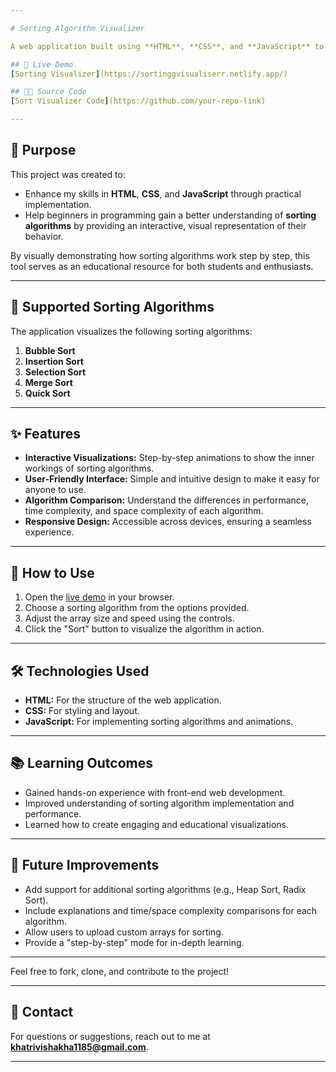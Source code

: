 ```yaml
---

# Sorting Algorithm Visualizer  

A web application built using **HTML**, **CSS**, and **JavaScript** to visualize classic sorting algorithms, making them easier to understand and analyze.  

## 🔗 Live Demo  
[Sorting Visualizer](https://sortinggvisualiserr.netlify.app/)  

## 🧑‍💻 Source Code  
[Sort Visualizer Code](https://github.com/your-repo-link)  

---
```


## 🎯 Purpose  

This project was created to:  
- Enhance my skills in **HTML**, **CSS**, and **JavaScript** through practical implementation.  
- Help beginners in programming gain a better understanding of **sorting algorithms** by providing an interactive, visual representation of their behavior.  

By visually demonstrating how sorting algorithms work step by step, this tool serves as an educational resource for both students and enthusiasts.

---

## 📌 Supported Sorting Algorithms  

The application visualizes the following sorting algorithms:  

1. **Bubble Sort**  
2. **Insertion Sort**  
3. **Selection Sort**  
4. **Merge Sort**  
5. **Quick Sort**  

---

## ✨ Features  

- **Interactive Visualizations:** Step-by-step animations to show the inner workings of sorting algorithms.  
- **User-Friendly Interface:** Simple and intuitive design to make it easy for anyone to use.  
- **Algorithm Comparison:** Understand the differences in performance, time complexity, and space complexity of each algorithm.  
- **Responsive Design:** Accessible across devices, ensuring a seamless experience.  

---

## 🚀 How to Use  

1. Open the [live demo](https://sortinggvisualiserr.netlify.app/) in your browser.  
2. Choose a sorting algorithm from the options provided.  
3. Adjust the array size and speed using the controls.  
4. Click the "Sort" button to visualize the algorithm in action.  

---

## 🛠️ Technologies Used  

- **HTML:** For the structure of the web application.  
- **CSS:** For styling and layout.  
- **JavaScript:** For implementing sorting algorithms and animations.  

---

## 📚 Learning Outcomes  

- Gained hands-on experience with front-end web development.  
- Improved understanding of sorting algorithm implementation and performance.  
- Learned how to create engaging and educational visualizations.  

---

## 🌟 Future Improvements  

- Add support for additional sorting algorithms (e.g., Heap Sort, Radix Sort).  
- Include explanations and time/space complexity comparisons for each algorithm.  
- Allow users to upload custom arrays for sorting.  
- Provide a "step-by-step" mode for in-depth learning.  

---

Feel free to fork, clone, and contribute to the project!  

---  

## 📧 Contact  

For questions or suggestions, reach out to me at **khatrivishakha1185@gmail.com**.  

---
